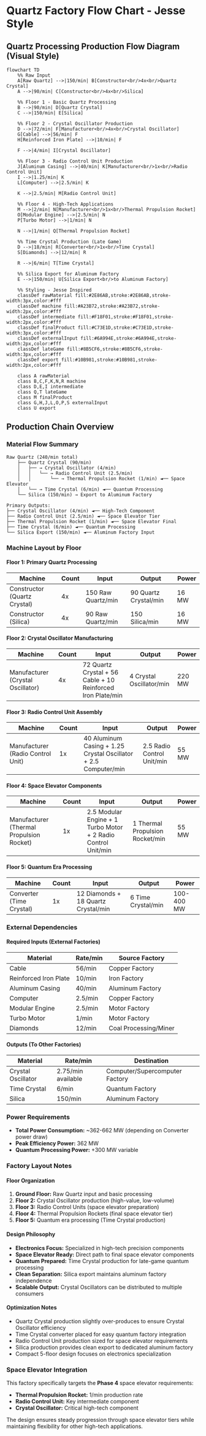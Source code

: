 # Quartz Factory Flow Chart - Jesse Style

## Quartz Processing Production Flow Diagram (Visual Style)

```mermaid
flowchart TD
    %% Raw Input
    A[Raw Quartz] -->|150/min| B[Constructor<br/>4x<br/>Quartz Crystal]
    A -->|90/min| C[Constructor<br/>4x<br/>Silica]
    
    %% Floor 1 - Basic Quartz Processing
    B -->|90/min| D[Quartz Crystal]
    C -->|150/min| E[Silica]
    
    %% Floor 2 - Crystal Oscillator Production
    D -->|72/min| F[Manufacturer<br/>4x<br/>Crystal Oscillator]
    G[Cable] -->|56/min| F
    H[Reinforced Iron Plate] -->|10/min| F
    
    F -->|4/min| I[Crystal Oscillator]
    
    %% Floor 3 - Radio Control Unit Production
    J[Aluminum Casing] -->|40/min| K[Manufacturer<br/>1x<br/>Radio Control Unit]
    I -->|1.25/min| K
    L[Computer] -->|2.5/min| K
    
    K -->|2.5/min| M[Radio Control Unit]
    
    %% Floor 4 - High-Tech Applications
    M -->|2/min| N[Manufacturer<br/>1x<br/>Thermal Propulsion Rocket]
    O[Modular Engine] -->|2.5/min| N
    P[Turbo Motor] -->|1/min| N
    
    N -->|1/min| Q[Thermal Propulsion Rocket]
    
    %% Time Crystal Production (Late Game)
    D -->|18/min| R[Converter<br/>1x<br/>Time Crystal]
    S[Diamonds] -->|12/min| R
    
    R -->|6/min| T[Time Crystal]
    
    %% Silica Export for Aluminum Factory
    E -->|150/min| U[Silica Export<br/>to Aluminum Factory]
    
    %% Styling - Jesse Inspired
    classDef rawMaterial fill:#2E86AB,stroke:#2E86AB,stroke-width:3px,color:#fff
    classDef machine fill:#A23B72,stroke:#A23B72,stroke-width:2px,color:#fff
    classDef intermediate fill:#F18F01,stroke:#F18F01,stroke-width:2px,color:#fff
    classDef finalProduct fill:#C73E1D,stroke:#C73E1D,stroke-width:3px,color:#fff
    classDef externalInput fill:#6A994E,stroke:#6A994E,stroke-width:2px,color:#fff
    classDef lateGame fill:#8B5CF6,stroke:#8B5CF6,stroke-width:3px,color:#fff
    classDef export fill:#10B981,stroke:#10B981,stroke-width:2px,color:#fff
    
    class A rawMaterial
    class B,C,F,K,N,R machine
    class D,E,I intermediate
    class Q,T lateGame
    class M finalProduct
    class G,H,J,L,O,P,S externalInput
    class U export
```

## Production Chain Overview

### Material Flow Summary
```
Raw Quartz (240/min total)
    ├── Quartz Crystal (90/min) 
    │   ├── → Crystal Oscillator (4/min)
    │   │   └── → Radio Control Unit (2.5/min)
    │   │       └── → Thermal Propulsion Rocket (1/min) ◄── Space Elevator
    │   └── → Time Crystal (6/min) ◄── Quantum Processing
    └── Silica (150/min) → Export to Aluminum Factory

Primary Outputs:
├── Crystal Oscillator (4/min) ◄── High-Tech Component
├── Radio Control Unit (2.5/min) ◄── Space Elevator Tier
├── Thermal Propulsion Rocket (1/min) ◄── Space Elevator Final
├── Time Crystal (6/min) ◄── Quantum Processing
└── Silica Export (150/min) ◄── Aluminum Factory Input
```

### Machine Layout by Floor

#### Floor 1: Primary Quartz Processing
| Machine | Count | Input | Output | Power |
|---------|-------|-------|--------|--------|
| Constructor (Quartz Crystal) | 4x | 150 Raw Quartz/min | 90 Quartz Crystal/min | 16 MW |
| Constructor (Silica) | 4x | 90 Raw Quartz/min | 150 Silica/min | 16 MW |

#### Floor 2: Crystal Oscillator Manufacturing
| Machine | Count | Input | Output | Power |
|---------|-------|-------|--------|--------|
| Manufacturer (Crystal Oscillator) | 4x | 72 Quartz Crystal + 56 Cable + 10 Reinforced Iron Plate/min | 4 Crystal Oscillator/min | 220 MW |

#### Floor 3: Radio Control Unit Assembly
| Machine | Count | Input | Output | Power |
|---------|-------|-------|--------|--------|
| Manufacturer (Radio Control Unit) | 1x | 40 Aluminum Casing + 1.25 Crystal Oscillator + 2.5 Computer/min | 2.5 Radio Control Unit/min | 55 MW |

#### Floor 4: Space Elevator Components
| Machine | Count | Input | Output | Power |
|---------|-------|-------|--------|--------|
| Manufacturer (Thermal Propulsion Rocket) | 1x | 2.5 Modular Engine + 1 Turbo Motor + 2 Radio Control Unit/min | 1 Thermal Propulsion Rocket/min | 55 MW |

#### Floor 5: Quantum Era Processing
| Machine | Count | Input | Output | Power |
|---------|-------|-------|--------|--------|
| Converter (Time Crystal) | 1x | 12 Diamonds + 18 Quartz Crystal/min | 6 Time Crystal/min | 100-400 MW |

### External Dependencies

#### Required Inputs (External Factories)
| Material | Rate/min | Source Factory |
|----------|----------|----------------|
| Cable | 56/min | Copper Factory |
| Reinforced Iron Plate | 10/min | Iron Factory |
| Aluminum Casing | 40/min | Aluminum Factory |
| Computer | 2.5/min | Copper Factory |
| Modular Engine | 2.5/min | Motor Factory |
| Turbo Motor | 1/min | Motor Factory |
| Diamonds | 12/min | Coal Processing/Miner |

#### Outputs (To Other Factories)
| Material | Rate/min | Destination |
|----------|----------|-------------|
| Crystal Oscillator | 2.75/min available | Computer/Supercomputer Factory |
| Time Crystal | 6/min | Quantum Factory |
| Silica | 150/min | Aluminum Factory |

### Power Requirements
- **Total Power Consumption:** ~362-662 MW (depending on Converter power draw)
- **Peak Efficiency Power:** 362 MW
- **Quantum Processing Power:** +300 MW variable

### Factory Layout Notes

#### Floor Organization
1. **Ground Floor:** Raw Quartz input and basic processing
2. **Floor 2:** Crystal Oscillator production (high-value, low-volume)
3. **Floor 3:** Radio Control Units (space elevator preparation)
4. **Floor 4:** Thermal Propulsion Rockets (final space elevator tier)
5. **Floor 5:** Quantum era processing (Time Crystal production)

#### Design Philosophy
- **Electronics Focus:** Specialized in high-tech precision components
- **Space Elevator Ready:** Direct path to final space elevator components
- **Quantum Prepared:** Time Crystal production for late-game quantum processing
- **Clean Separation:** Silica export maintains aluminum factory independence
- **Scalable Output:** Crystal Oscillators can be distributed to multiple consumers

#### Optimization Notes
- Quartz Crystal production slightly over-produces to ensure Crystal Oscillator efficiency
- Time Crystal converter placed for easy quantum factory integration
- Radio Control Unit production sized for space elevator requirements
- Silica production provides clean export to dedicated aluminum factory
- Compact 5-floor design focuses on electronics specialization

### Space Elevator Integration
This factory specifically targets the **Phase 4** space elevator requirements:
- **Thermal Propulsion Rocket:** 1/min production rate
- **Radio Control Unit:** Key intermediate component
- **Crystal Oscillator:** Critical high-tech component

The design ensures steady progression through space elevator tiers while maintaining flexibility for other high-tech applications.
